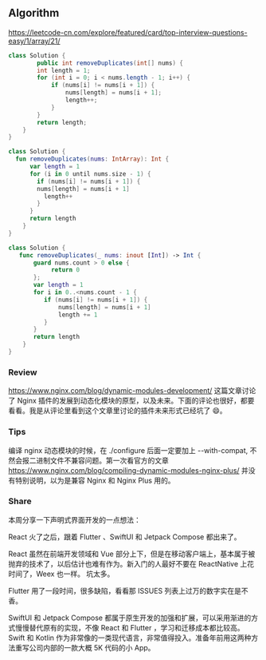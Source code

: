 ## Algorithm

https://leetcode-cn.com/explore/featured/card/top-interview-questions-easy/1/array/21/

```java
class Solution {
		public int removeDuplicates(int[] nums) {
        int length = 1;
        for (int i = 0; i < nums.length - 1; i++) {
            if (nums[i] != nums[i + 1]) {
                nums[length] = nums[i + 1];
                length++;
            }
        }
        return length;
  	}
}
```

```kotlin
class Solution {
  fun removeDuplicates(nums: IntArray): Int {
      var length = 1
      for (i in 0 until nums.size - 1) {
        if (nums[i] != nums[i + 1]) {
        nums[length] = nums[i + 1]
          length++
        }
      }
      return length
    }
}
```

```swift
class Solution {
   func removeDuplicates(_ nums: inout [Int]) -> Int {
       guard nums.count > 0 else {
        	return 0
       };
       var length = 1
       for i in 0..<nums.count - 1 {
          if (nums[i] != nums[i + 1]) {
              nums[length] = nums[i + 1]
              length += 1
          }
       }
       return length
    }
}
```

### Review

https://www.nginx.com/blog/dynamic-modules-development/
这篇文章讨论了 Nginx 插件的发展到动态化模块的原型，以及未来。下面的评论也很好，都要看看。我是从评论里看到这个文章里讨论的插件未来形式已经坑了 😄。

### Tips

编译 nginx 动态模块的时候，在 ./configure 后面一定要加上 --with-compat, 不然会报二进制文件不兼容问题。第一次看官方的文章 https://www.nginx.com/blog/compiling-dynamic-modules-nginx-plus/ 并没有特别说明，以为是兼容 Nginx 和 Nginx Plus 用的。

### Share

本周分享一下声明式界面开发的一点想法：

React 火了之后，跟着 Flutter 、SwiftUI 和 Jetpack Compose 都出来了。

React 虽然在前端开发领域和 Vue 部分上下，但是在移动客户端上，基本属于被抛弃的技术了，以后估计也难有作为。新入门的人最好不要在 ReactNative 上花时间了，Weex 也一样。 坑太多。

Flutter 用了一段时间，很多缺陷，看看那 ISSUES 列表上过万的数字实在是不香。

SwiftUI 和 Jetpack Compose 都属于原生开发的加强和扩展，可以采用渐进的方式慢慢替代原有的实现，不像 React 和 Flutter ，学习和迁移成本都比较高。 Swift 和 Kotlin 作为非常像的一类现代语言，非常值得投入。准备年前用这两种方法重写公司内部的一款大概 5K 代码的小 App。
